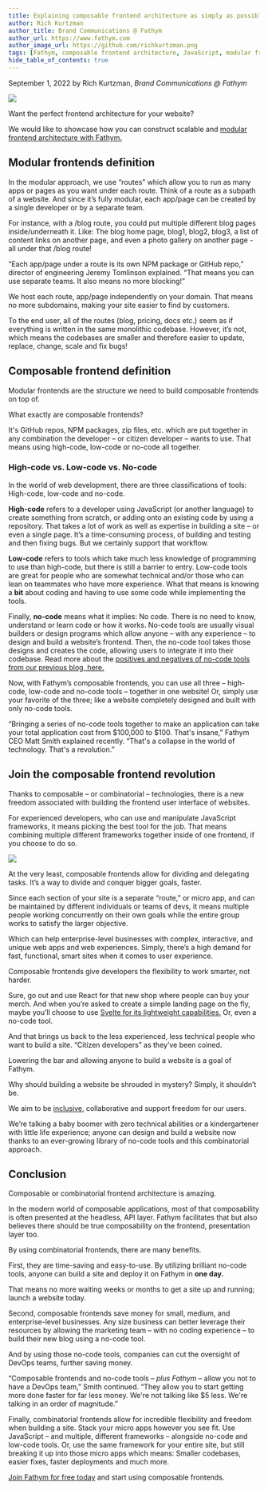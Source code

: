 ```yaml
---
title: Explaining composable frontend architecture as simply as possible
author: Rich Kurtzman
author_title: Brand Communications @ Fathym
author_url: https://www.fathym.com
author_image_url: https://github.com/richkurtzman.png
tags: [Fathym, composable frontend architecture, JavaScript, modular frontends, composable frontends, web development]
hide_table_of_contents: true
---
```


September 1, 2022 by Rich Kurtzman, _Brand Communications @ Fathym_

![](https://www.fathym.com/img/newmfe.png)

Want the perfect frontend architecture for your website?  

We would like to showcase how you can construct scalable and [modular frontend architecture with Fathym.](https://www.fathym.com/blog/articles/2022/august/2022-08-16-modular-frontends-fantastically-functional) 

## Modular frontends definition 

In the modular approach, we use “routes” which allow you to run as many apps or pages as you want under each route. Think of a route as a subpath of a website. And since it’s fully modular, each app/page can be created by a single developer or by a separate team. 

For instance, with a /blog route, you could put multiple different blog pages inside/underneath it. Like: The blog home page, blog1, blog2, blog3, a list of content links on another page, and even a photo gallery on another page - all under that /blog route! 

“Each app/page under a route is its own NPM package or GitHub repo,” director of engineering Jeremy Tomlinson explained. “That means you can use separate teams. It also means no more blocking!” 

We host each route, app/page independently on your domain. That means no more subdomains, making your site easier to find by customers. 

To the end user, all of the routes (blog, pricing, docs etc.) seem as if everything is written in the same monolithic codebase. However, it’s not, which means the codebases are smaller and therefore easier to update, replace, change, scale and fix bugs! 

## Composable frontend definition 

Modular frontends are the structure we need to build composable frontends on top of.  

What exactly are composable frontends?  

It's GitHub repos, NPM packages, zip files, etc. which are put together in any combination the developer – or citizen developer – wants to use. That means using high-code, low-code or no-code all together.
### High-code vs. Low-code vs. No-code 

In the world of web development, there are three classifications of tools: High-code, low-code and no-code.  

**High-code** refers to a developer using JavaScript (or another language) to create something from scratch, or adding onto an existing code by using a repository. That takes a lot of work as well as expertise in building a site – or even a single page. It’s a time-consuming process, of building and testing and then fixing bugs. But we certainly support that workflow. 

**Low-code** refers to tools which take much less knowledge of programming to use than high-code, but there is still a barrier to entry. Low-code tools are great for people who are somewhat technical and/or those who can lean on teammates who have more experience. What that means is knowing a **bit** about coding and having to use some code while implementing the tools.  

Finally, **no-code** means what it implies: No code. There is no need to know, understand or learn code or how it works. No-code tools are usually visual builders or design programs which allow anyone – with any experience – to design and build a website’s frontend. Then, the no-code tool takes those designs and creates the code, allowing users to integrate it into their codebase. Read more about the [positives and negatives of no-code tools from our previous blog, here.](https://www.fathym.com/blog/articles/2022/june/2022-06-28-positives-and-negatives-of-no-code-tools) 

Now, with Fathym’s composable frontends, you can use all three – high-code, low-code and no-code tools – together in one website! Or, simply use your favorite of the three; like a website completely designed and built with only no-code tools.  

“Bringing a series of no-code tools together to make an application can take your total application cost from $100,000 to $100. That's insane,” Fathym CEO Matt Smith explained recently. “That's a collapse in the world of technology. That's a revolution.” 

## Join the composable frontend revolution 

Thanks to composable – or combinatorial – technologies, there is a new freedom associated with building the frontend user interface of websites.  

For experienced developers, who can use and manipulate JavaScript frameworks, it means picking the best tool for the job. That means combining multiple different frameworks together inside of one frontend, if you choose to do so.  

![](https://www.fathym.com/img/MFERReactReactReactDocu.png) 

At the very least, composable frontends allow for dividing and delegating tasks. It’s a way to divide and conquer bigger goals, faster.  

Since each section of your site is a separate “route,” or micro app, and can be maintained by different individuals or teams of devs, it means multiple people working concurrently on their own goals while the entire group works to satisfy the larger objective.  

Which can help enterprise-level businesses with complex, interactive, and unique web apps and web experiences. Simply, there’s a high demand for fast, functional, smart sites when it comes to user experience.  

Composable frontends give developers the flexibility to work smarter, not harder.  

Sure, go out and use React for that new shop where people can buy your merch. And when you’re asked to create a simple landing page on the fly, maybe you’ll choose to use [Svelte for its lightweight capabilities.](https://www.fathym.com/blog/articles/2022/may/2022-05-19-why-react-developer-used-svelte) Or, even a no-code tool.  

And that brings us back to the less experienced, less technical people who want to build a site. “Citizen developers” as they’ve been coined.  

Lowering the bar and allowing anyone to build a website is a goal of Fathym.  

Why should building a website be shrouded in mystery? Simply, it shouldn’t be.  

We aim to be [inclusive](https://www.fathym.com/blog/articles/2022/june/2022-06-02-inclusivity-with-low-and-no-code), collaborative and support freedom for our users.  

We’re talking a baby boomer with zero technical abilities or a kindergartener with little life experience; anyone can design and build a website now thanks to an ever-growing library of no-code tools and this combinatorial approach.  

## Conclusion 

Composable or combinatorial frontend architecture is amazing.  

 In the modern world of composable applications, most of that composability is often presented at the headless, API layer. Fathym facilitates that but also believes there should be true composability on the frontend, presentation layer too. 

By using combinatorial frontends, there are many benefits.  

First, they are time-saving and easy-to-use. By utilizing brilliant no-code tools, anyone can build a site and deploy it on Fathym in **one day.**  

That means no more waiting weeks or months to get a site up and running; launch a website today.  

Second, composable frontends save money for small, medium, and enterprise-level businesses. Any size business can better leverage their resources by allowing the marketing team – with no coding experience – to build their new blog using a no-code tool.  

And by using those no-code tools, companies can cut the oversight of DevOps teams, further saving money.  

“Composable frontends and no-code tools – *plus Fathym* –  allow you not to have a DevOps team,” Smith continued. “They allow you to start getting more done faster for far less money. We're not talking like $5 less. We're talking in an order of magnitude.” 

Finally, combinatorial frontends allow for incredible flexibility and freedom when building a site. Stack your micro apps however you see fit. Use JavaScript – and multiple, different frameworks – alongside no-code and low-code tools. Or, use the same framework for your entire site, but still breaking it up into those micro apps which means: Smaller codebases, easier fixes, faster deployments and much more.  

[Join Fathym for free today](https://www.fathym.com/dashboard) and start using composable frontends. 
